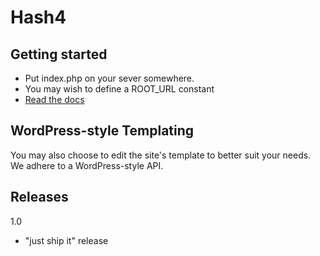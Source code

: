Hash4
======

Getting started
----------------

- Put index.php on your sever somewhere. 
- You may wish to define a ROOT_URL constant 
- [Read the docs](http://oldmill1.github.com/hash4) 

WordPress-style Templating
--------------------------

You may also choose to edit the site's template to better suit your needs. We adhere to a WordPress-style API.


Releases
---------

1.0
- "just ship it" release    
